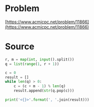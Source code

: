 # Problem

[https://www.acmicpc.net/problem/11866](https://www.acmicpc.net/problem/11866)

# Source

```py
r, m = map(int, input().split())
q = list(range(1, r + 1))

c = 0
result = []
while len(q) > 0:
    c = (c + m - 1) % len(q)
    result.append(str(q.pop(c)))
    
print('<{}>'.format(', '.join(result)))
```